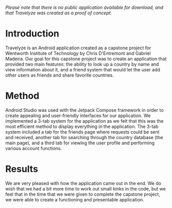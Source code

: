 *Please note that there is no public application available for download, and that Travelyze was created as a proof of concept.*

# Introduction
Travelyze is an Android application created as a capstone project for Wentworth Institute of Technology by Chris D'Entremont and Gabriel Madeira.
Our goal for this capstone project was to create an application that provided two main features: the ability to look up a country by name and
view information about it, and a friend system that would let the user add other users as friends and share favorite countries. 

# Method
Android Studio was used with the Jetpack Compose framework in order to create appealing and user-friendly interfaces for our application.
We implemented a 3-tab system for the application as we felt that this was the most efficient method to display everything in the application.
The 3-tab system included a tab for the friends page where requests could be sent and received, another tab for searching through the country
database (the main page), and a third tab for viewing the user profile and performing various account functions.

# Results
We are very pleased with how the application came out in the end. We do wish that we had a bit more time to work out small kinks in the code,
but we feel that in the time that we were given to complete the capstone project, we were able to create a functioning and presentable
application.
